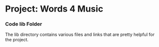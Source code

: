# Project: Words 4 Music

### Code lib Folder

The lib directory contains various files and links that are pretty helpful for the project.

